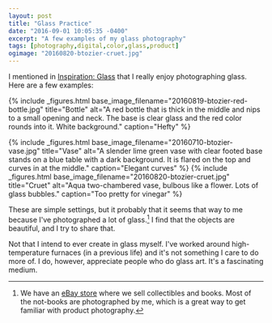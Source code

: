 ```yaml
---
layout: post
title: "Glass Practice"
date: "2016-09-01 10:05:35 -0400"
excerpt: "A few examples of my glass photography"
tags: [photography,digital,color,glass,product]
ogimage: "20160820-btozier-cruet.jpg"
---
```


I mentioned in [Inspiration: Glass](/inspiration-glass) that I really enjoy photographing glass. Here are a few examples:

{% include _figures.html
  base_image_filename="20160819-btozier-red-bottle.jpg"
  title="Bottle"
  alt="A red bottle that is thick in the middle and nips to a small opening and neck. The base is clear glass and the red color rounds into it. White background."
  caption="Hefty"
%}

{% include _figures.html
  base_image_filename="20160710-btozier-vase.jpg"
  title="Vase"
  alt="A slender lime green vase with clear footed base stands on a blue table with a dark background. It is flared on the top and curves in at the middle."
  caption="Elegant curves"
%}
{% include _figures.html
  base_image_filename="20160820-btozier-cruet.jpg"
  title="Cruet"
  alt="Aqua two-chambered vase, bulbous like a flower. Lots of glass bubbles."
  caption="Too pretty for vinegar"
%}

These are simple settings, but it probably that it seems that way to me because I've photographed a lot of glass.[^ebay] I find that the objects are beautiful, and I try to share that.

Not that I intend to ever create in glass myself. I've worked around high-temperature furnaces (in a previous life) and it's not something I care to do more of. I do, however, appreciate people who do glass art. It's a fascinating medium.


[^ebay]: We have an [eBay store](http://www.ebay.com/sch/cornersbumped/m.html) where we sell collectibles and books. Most of the not-books are photographed by me, which is a great way to get familiar with product photography.

